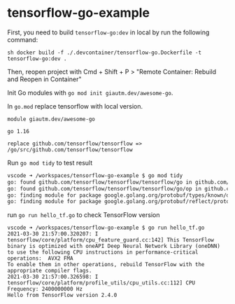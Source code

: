 # tensorflow-go-example

First, you need to build `tensorflow-go:dev` in local by run the following command:

``sh
docker build -f ./.devcontainer/tensorflow-go.Dockerfile -t tensorflow-go:dev .
``

Then, reopen project with Cmd + Shift + P > "Remote Container: Rebuild and Reopen in Container"

Init Go modules with `go mod init giautm.dev/awesome-go`.

In `go.mod` replace tensorflow with local version.

```
module giautm.dev/awesome-go

go 1.16

replace github.com/tensorflow/tensorflow => /go/src/github.com/tensorflow/tensorflow
```

Run `go mod tidy` to test result

```sh
vscode ➜ /workspaces/tensorflow-go-example $ go mod tidy
go: found github.com/tensorflow/tensorflow/tensorflow/go in github.com/tensorflow/tensorflow v0.0.0-00010101000000-000000000000
go: found github.com/tensorflow/tensorflow/tensorflow/go/op in github.com/tensorflow/tensorflow v0.0.0-00010101000000-000000000000
go: finding module for package google.golang.org/protobuf/types/known/durationpb
go: finding module for package google.golang.org/protobuf/reflect/protoreflect
```

run `go run hello_tf.go` to check TensorFlow version
```
vscode ➜ /workspaces/tensorflow-go-example $ go run hello_tf.go
2021-03-30 21:57:00.320207: I tensorflow/core/platform/cpu_feature_guard.cc:142] This TensorFlow binary is optimized with oneAPI Deep Neural Network Library (oneDNN) to use the following CPU instructions in performance-critical operations:  AVX2 FMA
To enable them in other operations, rebuild TensorFlow with the appropriate compiler flags.
2021-03-30 21:57:00.326598: I tensorflow/core/platform/profile_utils/cpu_utils.cc:112] CPU Frequency: 2400000000 Hz
Hello from TensorFlow version 2.4.0
```